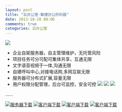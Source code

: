 ```yaml
---
layout: post
title: "云办公室-敏捷办公的利器"
date: 2013-10-28 00:06
comments: true
categories: 云办公室
---
```

![](http://yunbgs.com/images/workflow_0.jpg)

- 企业自架服务器，自主管理维护，无托管风险
- 项目任务可分可配可集体共享，互通无限
- 文字语音视频于一体,沟通无限
- 自建呼叫中心,对接电话网,多网互联无限
- 服务器可分布式扩展,容量无限
- 用户权限分配管理，后台可监控，安全可控
![](http://yunbgs.com/images/workflow_1.png)
![](http://yunbgs.com/images/workflow_2.png)
![](http://yunbgs.com/images/workflow_3.png)

......

![](http://yunbgs.com/images/windows_download.png)[服务器下载](http://yunbgs.com/download/yunbgs/server.rar)
![](http://yunbgs.com/images/windows_download.png)[客户端下载](http://yunbgs.com/download/yunbgs/pc_client.rar)
![](http://yunbgs.com/images/android_download.png)[客户端下载](http://yunbgs.com/download/yunbgs/android_client.rar)
![](http://yunbgs.com/images/apple_download.png)[客户端下载](http://yunbgs.com/download/yunbgs/apple_client.rar)

